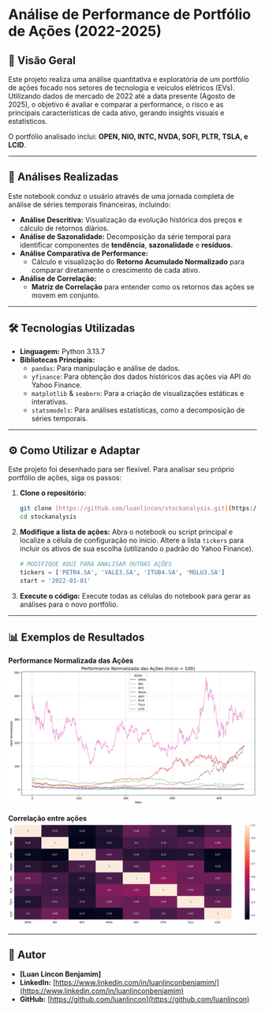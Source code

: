 # Análise de Performance de Portfólio de Ações (2022-2025)

## 📖 Visão Geral

Este projeto realiza uma análise quantitativa e exploratória de um portfólio de ações focado nos setores de tecnologia e veículos elétricos (EVs). Utilizando dados de mercado de 2022 até a data presente (Agosto de 2025), o objetivo é avaliar e comparar a performance, o risco e as principais características de cada ativo, gerando insights visuais e estatísticos.

O portfólio analisado inclui: **OPEN, NIO, INTC, NVDA, SOFI, PLTR, TSLA, e LCID**.

---

## 🚀 Análises Realizadas

Este notebook conduz o usuário através de uma jornada completa de análise de séries temporais financeiras, incluindo:

* **Análise Descritiva:** Visualização da evolução histórica dos preços e cálculo de retornos diários.
* **Análise de Sazonalidade:** Decomposição da série temporal para identificar componentes de **tendência**, **sazonalidade** e **resíduos**.
* **Análise Comparativa de Performance:**
    * Cálculo e visualização do **Retorno Acumulado Normalizado** para comparar diretamente o crescimento de cada ativo.
* **Análise de Correlação:**
    * **Matriz de Correlação** para entender como os retornos das ações se movem em conjunto.

---

## 🛠️ Tecnologias Utilizadas

* **Linguagem:** Python 3.13.7
* **Bibliotecas Principais:**
    * `pandas`: Para manipulação e análise de dados.
    * `yfinance`: Para obtenção dos dados históricos das ações via API do Yahoo Finance.
    * `matplotlib` & `seaborn`: Para a criação de visualizações estáticas e interativas.
    * `statsmodels`: Para análises estatísticas, como a decomposição de séries temporais.

---

## ⚙️ Como Utilizar e Adaptar

Este projeto foi desenhado para ser flexível. Para analisar seu próprio portfólio de ações, siga os passos:

1.  **Clone o repositório:**
    ```bash
    git clone [https://github.com/luanlincon/stockanalysis.git](https://github.com/luanlincon/stockanalysis.git)
    cd stockanalysis
    ```

2.  **Modifique a lista de ações:**
    Abra o notebook ou script principal e localize a célula de configuração no início. Altere a lista `tickers` para incluir os ativos de sua escolha (utilizando o padrão do Yahoo Finance).

    ```python
    # MODIFIQUE AQUI PARA ANALISAR OUTRAS AÇÕES
    tickers = ['PETR4.SA', 'VALE3.SA', 'ITUB4.SA', 'MGLU3.SA']
    start = '2022-01-01'
    ```

3.  **Execute o código:**
    Execute todas as células do notebook para gerar as análises para o novo portfólio.

---

## 📊 Exemplos de Resultados


**Performance Normalizada das Ações**
![Performance Normalizada](https://github.com/luanlincon/stockanalysis/blob/master/images/perfomance.png)

**Correlação entre ações**
![Correlação](https://github.com/luanlincon/stockanalysis/blob/master/images/correla%C3%A7%C3%A3o.png)

---

## 👤 Autor

* **[Luan Lincon Benjamim]**
* **LinkedIn:** [https://www.linkedin.com/in/luanlinconbenjamim/](https://www.linkedin.com/in/luanlinconbenjamim)
* **GitHub:** [https://github.com/luanlincon](https://github.com/luanlincon)
